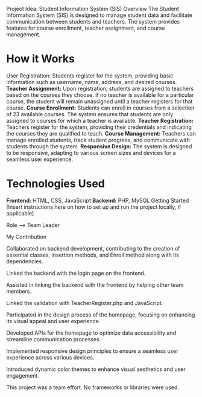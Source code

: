 Project Idea: Student Information System (SIS)
Overview
The Student Information System (SIS) is designed to manage student data and facilitate communication between students and teachers. The system provides features for course enrollment, teacher assignment, and course management.

# **How it Works**
User Registration: Students register for the system, providing basic information such as username, name, address, and desired courses.
__Teacher Assignment:__ Upon registration, students are assigned to teachers based on the courses they choose. If no teacher is available for a particular course, the student will remain unassigned until a teacher registers for that course.
**Course Enrollment:** Students can enroll in courses from a selection of 23 available courses. The system ensures that students are only assigned to courses for which a teacher is available.
**Teacher Registration:** Teachers register for the system, providing their credentials and indicating the courses they are qualified to teach.
**Course Management:** Teachers can manage enrolled students, track student progress, and communicate with students through the system.
**Responsive Design:** The system is designed to be responsive, adapting to various screen sizes and devices for a seamless user experience.
# **Technologies Used**
**Frontend:** HTML, CSS, JavaScript
**Backend:** PHP, MySQL
Getting Started
[Insert instructions here on how to set up and run the project locally, if applicable]


Role --> Team Leader

My Contribution

  Collaborated on backend development, contributing to the creation of essential classes, insertion methods, and Enroll method along with its dependencies.
  
  Linked the backend with the login page on the frontend.
  
  Assisted in linking the backend with the frontend by helping other team members.
  
  Linked the validation with TeacherRegister.php and JavaScript.
  
  Participated in the design process of the homepage, focusing on enhancing its visual appeal and user experience.
  
  Developed APIs for the homepage to optimize data accessibility and streamline communication processes.
  
  Implemented responsive design principles to ensure a seamless user experience across various devices.
  
  Introduced dynamic color themes to enhance visual aesthetics and user engagement.
  
  This project was a team effort. No frameworks or libraries were used.
